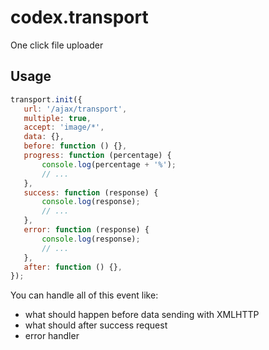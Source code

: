 # codex.transport

One click file uploader

## Usage

```js
transport.init({
   url: '/ajax/transport',
   multiple: true,
   accept: 'image/*',
   data: {},
   before: function () {},
   progress: function (percentage) {
       console.log(percentage + '%');
       // ...
   },
   success: function (response) {
       console.log(response);
       // ...
   },
   error: function (response) {
       console.log(response);
       // ...
   },
   after: function () {},
});
```

You can handle all of this event like:
- what should happen before data sending with XMLHTTP
- what should after success request
- error handler

